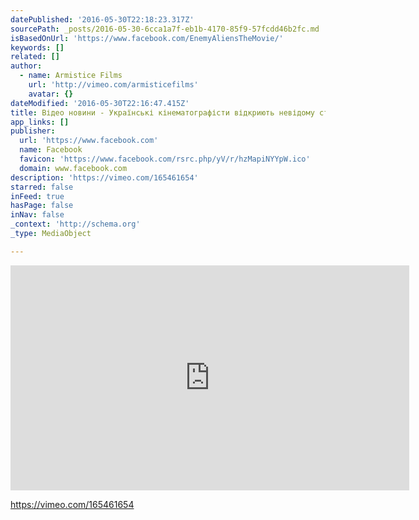 ```yaml
---
datePublished: '2016-05-30T22:18:23.317Z'
sourcePath: _posts/2016-05-30-6cca1a7f-eb1b-4170-85f9-57fcdd46b2fc.md
isBasedOnUrl: 'https://www.facebook.com/EnemyAliensTheMovie/'
keywords: []
related: []
author:
  - name: Armistice Films
    url: 'http://vimeo.com/armisticefilms'
    avatar: {}
dateModified: '2016-05-30T22:16:47.415Z'
title: Відео новини - Українські кінематографісти відкриють невідому сторі
app_links: []
publisher:
  url: 'https://www.facebook.com'
  name: Facebook
  favicon: 'https://www.facebook.com/rsrc.php/yV/r/hzMapiNYYpW.ico'
  domain: www.facebook.com
description: 'https://vimeo.com/165461654'
starred: false
inFeed: true
hasPage: false
inNav: false
_context: 'http://schema.org'
_type: MediaObject

---
```

<iframe src="https://cdn.embedly.com/widgets/media.html?src=https%3A%2F%2Fplayer.vimeo.com%2Fvideo%2F165461654&amp;url=https%3A%2F%2Fvimeo.com%2F165461654&amp;image=http%3A%2F%2Fi.vimeocdn.com%2Fvideo%2F569329344_295x166.jpg&amp;key=b7d04c9b404c499eba89ee7072e1c4f7&amp;type=text%2Fhtml&amp;schema=vimeo" width="638" height="360" scrolling="no" frameborder="0" allowfullscreen="" style=""></iframe>

https://vimeo.com/165461654